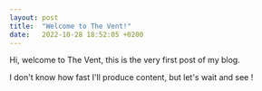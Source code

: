 ```yaml
---
layout: post
title:  "Welcome to The Vent!"
date:   2022-10-28 18:52:05 +0200
---
```


Hi, welcome to The Vent, this is the very first post of my blog.

I don't know how fast I'll produce content, but let's wait and see !
